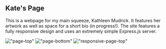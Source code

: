 ## Kate's Page

This is a webpage for my main squeeze, Kathleen Mudrick. It features her artwork as well as space for a short bio (in progress!). The site features a fully responsive design and uses an extremely simple Express.js server.

!["page-top"](https://github.com/jaredgoldman/kate-site/blob/main/docs/page-top.png)
!["page-bottom"](https://github.com/jaredgoldman/kate-site/blob/main/docs/page-bottom.png)
!["responsive-page-top"](https://github.com/jaredgoldman/kate-site/blob/main/docs/responsive.png)